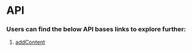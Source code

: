 # API

### Users can find the below API bases links to explore further:

1. [addContent](./add-content-using-post.api.mdx)